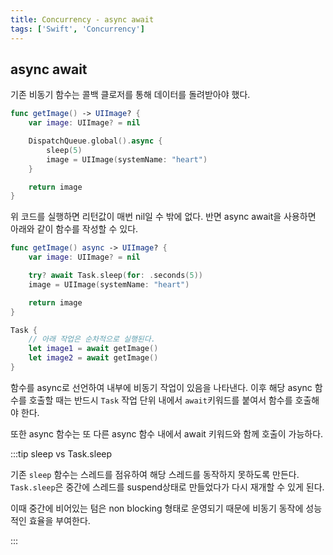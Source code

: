 ```yaml
---
title: Concurrency - async await
tags: ['Swift', 'Concurrency']
---
```


## async await

기존 비동기 함수는 콜백 클로저를 통해 데이터를 돌려받아야 했다.

```swift
func getImage() -> UIImage? {
    var image: UIImage? = nil

    DispatchQueue.global().async {
        sleep(5)
        image = UIImage(systemName: "heart")
    }

    return image
}
```

위 코드를 실행하면 리턴값이 매번 nil일 수 밖에 없다. 반면 async await을 사용하면 아래와 같이 함수를 작성할 수 있다.

```swift
func getImage() async -> UIImage? {
    var image: UIImage? = nil

    try? await Task.sleep(for: .seconds(5))
    image = UIImage(systemName: "heart")

    return image
}

Task {
    // 아래 작업은 순차적으로 실행된다.
    let image1 = await getImage()
    let image2 = await getImage()
}
```

함수를 async로 선언하여 내부에 비동기 작업이 있음을 나타낸다. 이후 해당 async 함수를 호출할 때는 반드시 `Task` 작업 단위 내에서 `await`키워드를 붙여서 함수를 호출해야 한다.

또한 async 함수는 또 다른 async 함수 내에서 await 키워드와 함께 호출이 가능하다.

:::tip sleep vs Task.sleep

기존 `sleep` 함수는 스레드를 점유하여 해당 스레드를 동작하지 못하도록 만든다. `Task.sleep`은 중간에 스레드를 suspend상태로 만들었다가 다시 재개할 수 있게 된다.

이때 중간에 비어있는 텀은 non blocking 형태로 운영되기 때문에 비동기 동작에 성능적인 효율을 부여한다.

:::
